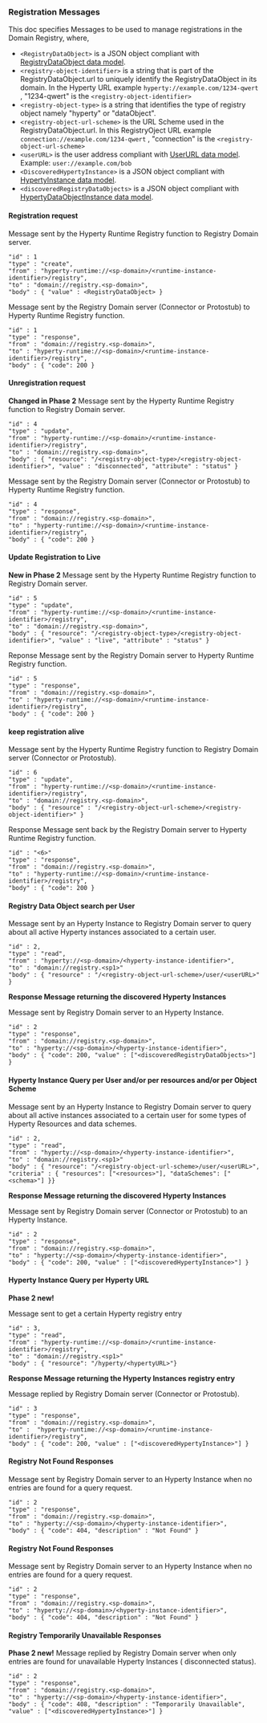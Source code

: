 ### Registration Messages

This doc specifies Messages to be used to manage registrations in the Domain Registry, where,

-	`<RegistryDataObject>` is a JSON object compliant with [RegistryDataObject data model](../datamodel/core/hyperty-registry).
-	`<registry-object-identifier>` is a string that is part of the RegistryDataObject.url to uniquely identify the RegistryDataObject in its domain. In the Hyperty URL example `hyperty://example.com/1234-qwert` , "1234-qwert" is the `<registry-object-identifier>`
- `<registry-object-type>` is a string that identifies the type of registry object namely "hyperty" or "dataObject".
-	`<registry-object-url-scheme>` is the URL Scheme used in the RegistryDataObject.url. In this RegistryOject URL example `connection://example.com/1234-qwert` , "connection" is the `<registry-object-url-scheme>`
-	`<userURL>` is the user address compliant with [UserURL data model](https://github.com/reTHINK-project/dev-service-framework/blob/master/docs/datamodel/core/address/readme.md#user-url-type). Example: `user://example.com/bob`
-	`<DiscoveredHypertyInstance>` is a JSON object compliant with [HypertyInstance data model](https://github.com/reTHINK-project/dev-service-framework/tree/develop/docs/datamodel/core/hyperty-registry#hyperty-instance).
-	`<discoveredRegistryDataObjects>` is a JSON object compliant with [HypertyDataObjectInstance data model](https://github.com/reTHINK-project/dev-service-framework/tree/develop/docs/datamodel/core/hyperty-registry#hyperty-instance).

#### Registration request

Message sent by the Hyperty Runtime Registry function to Registry Domain server.

```
"id" : 1
"type" : "create",
"from" : "hyperty-runtime://<sp-domain>/<runtime-instance-identifier>/registry",
"to" : "domain://registry.<sp-domain>",
"body" : { "value" : <RegistryDataObject> }
```

Message sent by the Registry Domain server (Connector or Protostub) to Hyperty Runtime Registry function.

```
"id" : 1
"type" : "response",
"from" : "domain://registry.<sp-domain>",
"to" : "hyperty-runtime://<sp-domain>/<runtime-instance-identifier>/registry",
"body" : { "code": 200 }
```

#### Unregistration request

**Changed in Phase 2**
Message sent by the Hyperty Runtime Registry function to Registry Domain server.

```
"id" : 4
"type" : "update",
"from" : "hyperty-runtime://<sp-domain>/<runtime-instance-identifier>/registry",
"to" : "domain://registry.<sp-domain>",
"body" : { "resource": "/<registry-object-type>/<registry-object-identifier>", "value" : "disconnected", "attribute" : "status" }
```

Message sent by the Registry Domain server (Connector or Protostub) to Hyperty Runtime Registry function.

```
"id" : 4
"type" : "response",
"from" : "domain://registry.<sp-domain>",
"to" : "hyperty-runtime://<sp-domain>/<runtime-instance-identifier>/registry",
"body" : { "code": 200 }
```
#### Update Registration to Live

**New in Phase 2**
Message sent by the Hyperty Runtime Registry function to Registry Domain server.

```
"id" : 5
"type" : "update",
"from" : "hyperty-runtime://<sp-domain>/<runtime-instance-identifier>/registry",
"to" : "domain://registry.<sp-domain>",
"body" : { "resource": "/<registry-object-type>/<registry-object-identifier>", "value" : "live", "attribute" : "status" }
```

Reponse Message sent by the Registry Domain server to Hyperty Runtime Registry function.

```
"id" : 5
"type" : "response",
"from" : "domain://registry.<sp-domain>",
"to" : "hyperty-runtime://<sp-domain>/<runtime-instance-identifier>/registry",
"body" : { "code": 200 }
```

#### keep registration alive

Message sent by the Hyperty Runtime Registry function to Registry Domain server (Connector or Protostub).

```
"id" : 6
"type" : "update",
"from" : "hyperty-runtime://<sp-domain>/<runtime-instance-identifier>/registry",
"to" : "domain://registry.<sp-domain>",
"body" : { "resource" : "/<registry-object-url-scheme>/<registry-object-identifier>" }
```

Response Message sent back by the Registry Domain server to Hyperty Runtime Registry function.

```
"id" : "<6>"
"type" : "response",
"from" : "domain://registry.<sp-domain>",
"to" : "hyperty-runtime://<sp-domain>/<runtime-instance-identifier>/registry",
"body" : { "code": 200 }
```

#### Registry Data Object search per User

Message sent by an Hyperty Instance to Registry Domain server to query about all active Hyperty instances associated to a certain user.

```
"id" : 2,
"type" : "read",
"from" : "hyperty://<sp-domain>/<hyperty-instance-identifier>",
"to" : "domain://registry.<sp1>"
"body" : { "resource" : "/<registry-object-url-scheme>/user/<userURL>" }
```

**Response Message returning the discovered Hyperty Instances**

Message sent by Registry Domain server to an Hyperty Instance.

```
"id" : 2
"type" : "response",
"from" : "domain://registry.<sp-domain>",
"to" : "hyperty://<sp-domain>/<hyperty-instance-identifier>",
"body" : { "code": 200, "value" : ["<discoveredRegistryDataObjects>"] }
```

#### Hyperty Instance Query per User and/or per resources and/or per Object Scheme

Message sent by an Hyperty Instance to Registry Domain server to query about all active instances associated to a certain user for some types of Hyperty Resources and data schemes.

```
"id" : 2,
"type" : "read",
"from" : "hyperty://<sp-domain>/<hyperty-instance-identifier>",
"to" : "domain://registry.<sp1>"
"body" : { "resource": "/<registry-object-url-scheme>/user/<userURL>", "criteria" : { "resources": ["<resources>"], "dataSchemes": ["<schema>"] }}
```

**Response Message returning the discovered Hyperty Instances**

Message sent by Registry Domain server (Connector or Protostub) to an Hyperty Instance.

```
"id" : 2
"type" : "response",
"from" : "domain://registry.<sp-domain>",
"to" : "hyperty://<sp-domain>/<hyperty-instance-identifier>",
"body" : { "code": 200, "value" : ["<discoveredHypertyInstance>"] }
```

#### Hyperty Instance Query per Hyperty URL

**Phase 2 new!**

Message sent to get a certain Hyperty registry entry

```
"id" : 3,
"type" : "read",
"from" : "hyperty-runtime://<sp-domain>/<runtime-instance-identifier>/registry",
"to" : "domain://registry.<sp1>"
"body" : { "resource": "/hyperty/<hypertyURL>"}
```

**Response Message returning the Hyperty Instances registry entry**

Message replied by Registry Domain server (Connector or Protostub).

```
"id" : 3
"type" : "response",
"from" : "domain://registry.<sp-domain>",
"to" :  "hyperty-runtime://<sp-domain>/<runtime-instance-identifier>/registry",
"body" : { "code": 200, "value" : ["<discoveredHypertyInstance>"] }
```

#### Registry Not Found Responses

Message sent by Registry Domain server to an Hyperty Instance when no entries are found for a query request.

```
"id" : 2
"type" : "response",
"from" : "domain://registry.<sp-domain>",
"to" : "hyperty://<sp-domain>/<hyperty-instance-identifier>",
"body" : { "code": 404, "description" : "Not Found" }
```

#### Registry Not Found Responses

Message sent by Registry Domain server to an Hyperty Instance when no entries are found for a query request.

```
"id" : 2
"type" : "response",
"from" : "domain://registry.<sp-domain>",
"to" : "hyperty://<sp-domain>/<hyperty-instance-identifier>",
"body" : { "code": 404, "description" : "Not Found" }
```

#### Registry Temporarily Unavailable Responses
**Phase 2 new!**
Message replied by Registry Domain server when only entries are found for unavailable Hyperty Instances ( disconnected status).

```
"id" : 2
"type" : "response",
"from" : "domain://registry.<sp-domain>",
"to" : "hyperty://<sp-domain>/<hyperty-instance-identifier>",
"body" : { "code": 408, "description" : "Temporarily Unavailable", "value" : ["<discoveredHypertyInstance>"] }
```
